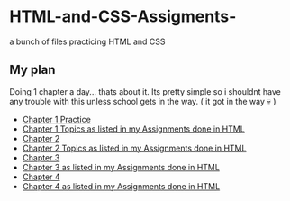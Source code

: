 # HTML-and-CSS-Assigments-
a bunch of files practicing HTML and CSS 

## My plan
Doing 1 chapter a day... thats about it. Its pretty simple so i shouldnt have any trouble with this unless school gets in the way. ( it got in the way :skull: )

- [Chapter 1 Practice](https://github.com/SkullEmojee/HTML-and-CSS-Assigments-/blob/main/Assignment%20submission.html)
- [Chapter 1 Topics as listed in my Assignments done in HTML](https://github.com/SkullEmojee/HTML-and-CSS-Assigments-/blob/main/Chapter%201%20topics.html)
- [Chapter 2](https://github.com/SkullEmojee/HTML-and-CSS-Assigments-/blob/main/Assignment%202.html)
- [Chapter 2 Topics as listed in my Assignments done in HTML](https://github.com/SkullEmojee/HTML-and-CSS-Assigments-/blob/main/Chapter%202%20topics.html)
- [Chapter 3](https://github.com/SkullEmojee/HTML-and-CSS-Assigments-/blob/main/Chapter%203.html)
- [Chapter 3  as listed in my Assignments done in HTML](https://github.com/SkullEmojee/HTML-and-CSS-Assigments-/blob/main/Chapter%203%20Practice.html)
- [Chapter 4](https://github.com/SkullEmojee/HTML-and-CSS-Assigments-/blob/main/Chapter%204.html)
- [Chapter 4 as listed in my Assignments done in HTML](https://github.com/SkullEmojee/HTML-and-CSS-Assigments-/blob/main/Practice%204.html)
